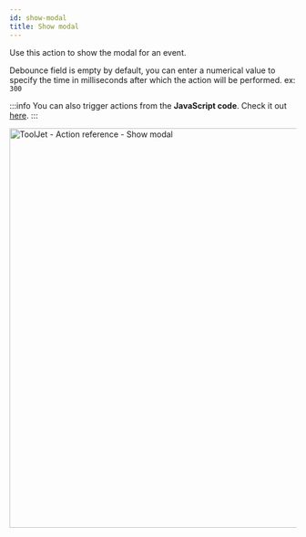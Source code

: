 ```yaml
---
id: show-modal
title: Show modal
---
```


Use this action to show the modal for an event.

Debounce field is empty by default, you can enter a numerical value to specify the time in milliseconds after which the action will be performed. ex: `300`

:::info
You can also trigger actions from the **JavaScript code**. Check it out [here](/docs/how-to/run-actions-from-runjs).
:::

<div style={{textAlign: 'center'}}>

<img className="screenshot-full" src="/img/actions/showmodal/showmodal2.png" alt="ToolJet - Action reference - Show modal" width="700" />

</div>